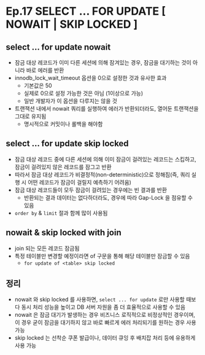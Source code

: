 # Ep.17 SELECT ... FOR UPDATE [ NOWAIT | SKIP LOCKED ]

## select ... for update nowait

- 잠금 대상 레코드가 이미 다른 세션에 의해 잠겨있는 경우, 잠금을 대기하는 것이 아니라 바로 에러를 반환
- innodb_lock_wait_timeout 옵션을 0으로 설정한 것과 유사한 효과
  - 기본값은 50
  - 실제로 0으로 설정 가능한 것은 아님 (1이상으로 가능)
  - 일반 개발자가 이 옵션을 다루지는 않을 것
- 트랜잭션 내에서 nowait 쿼리를 실행하여 에러가 반환되더라도, 열어둔 트랜잭션을 그대로 유지됨
  - 명시적으로 커밋이나 롤백을 해야함

## select ... for update skip locked

- 잠금 대상 레코드 중에 다른 세션에 의해 이미 잠금이 걸려있는 레코드는 스킵하고, 잠금이 걸려있지 않은 레코드를 잠그고 반환
- 따라서 잠금 대상 레코드가 비결정적(non-deterministic)으로 정해짐(즉, 쿼리 실행 시 어떤 레코드가 잠금이 걸릴지 예측하기 어려움)
- 잠금 대상 레코드들이 모두 잠금이 걸려있는 경우에는 빈 결과를 반환
  - 반환되는 결과 데이터는 없다하더라도, 경우에 따라 Gap-Lock 을 점유할 수 있음
- `order by` & `limit` 절과 함께 많이 사용됨

## nowait & skip locked with join

- join 되는 모든 레코드 잠금됨
- 특정 테이블만 변경할 예정이라면 of 구문을 통해 해당 테이블만 잠금할 수 있음
  - `for update of <table> skip locked`

## 정리

- nowait 와 skip locked 를 사용하면, `select ... for update` 로만 사용할 때보다 동시 처리 성능을 높이고 DB 서버 자원을 좀 더 효율적으로 사용할 수 있음
- nowait 은 잠금 대기가 발생하는 경우 비즈니스 로직적으로 비정상적인 경우이며, 이 경우 굳이 잠금을 대기하지 않고 바로 빠르게 에러 처리되기를 원하는 경우 사용 가능
- skip locked 는 선착순 쿠폰 발급이나, 데이터 큐잉 후 배치잡 처리 등에 유용하게 사용 가능
